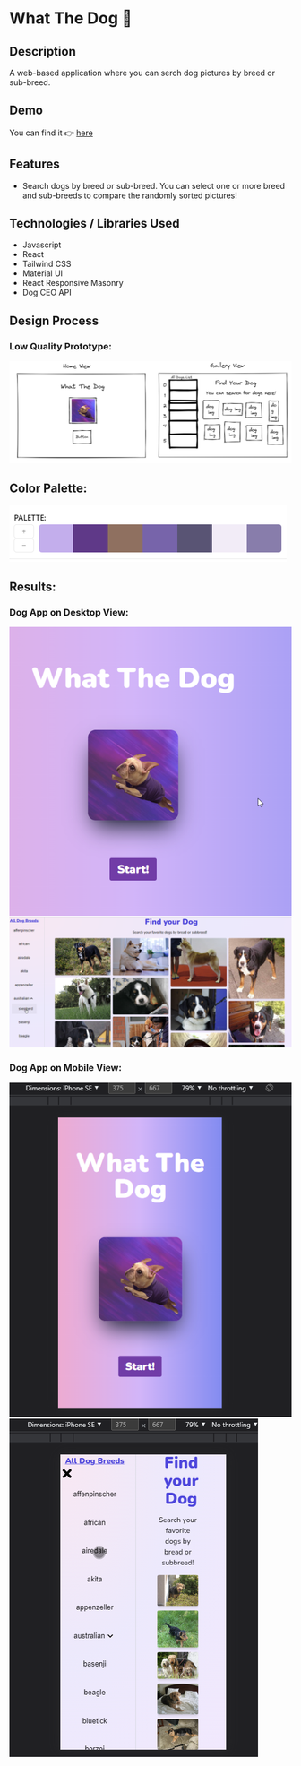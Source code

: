 # What The Dog 🐶

## Description
A web-based application where you can serch dog pictures by breed or sub-breed.

## Demo
You can find it 👉
[here](https://what-the-dog.vercel.app/)

## Features
- Search dogs by breed or sub-breed. You can select one or more breed and sub-breeds to compare the randomly sorted pictures!

## Technologies / Libraries Used
- Javascript
- React
- Tailwind CSS
- Material UI
- React Responsive Masonry
- Dog CEO API

## Design Process
### Low Quality Prototype:
![Low-Quality-Prototype](/src/assets/images/low-prototype.png)

## Color Palette:
![Color-Palette](/src/assets/images/color-pallete.png)

## Results:
### Dog App on Desktop View:
![Desktop-Version-HomeView](/src/assets/images/home-view.png)
![Desktop-Version-DogGalleryView](/src/assets/images/dog-gallery.png)

### Dog App on Mobile View:
![Desktop-Version-MobileView](/src/assets/images/home-res.png)
![Desktop-Version-DogGalleryMobileView](/src/assets/images/dog-gallery-res.png)

